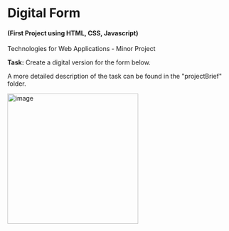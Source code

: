 # Digital Form <h4>(First Project using HTML, CSS, Javascript)</h4> 

Technologies for Web Applications - Minor Project

<strong>Task:</strong> Create a digital version for the form below. 

A more detailed description of the task can be found in the "projectBrief" folder. 

<img width="294" alt="image" src="https://user-images.githubusercontent.com/103421610/201447139-4d72fd60-068c-4cf3-9ecc-5e6260d3dc8c.png">


